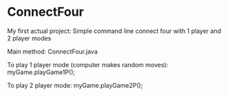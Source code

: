 # ConnectFour
My first actual project: Simple command line connect four with 1 player and 2 player modes

Main method: ConnectFour.java

To play 1 player mode (computer makes random moves):
myGame.playGame1P();

To play 2 player mode:
myGame.playGame2P();
